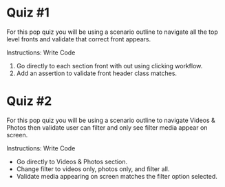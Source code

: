 # Quiz #1

For this pop quiz you will be using a scenario outline to navigate all the top level fronts and validate that correct front appears. 

  Instructions: Write Code
  1. Go directly to each section front with out using clicking workflow. 
  2. Add an assertion to validate front header class matches. 


 # Quiz #2

 For this pop quiz you will be using a scenario outline to navigate Videos & Photos then validate user can filter and only see filter media appear on screen.

  Instructions: Write Code
  - Go directly to Videos & Photos section.
  - Change filter to videos only, photos only, and filter all.
  - Validate media appearing on screen matches the filter option selected.